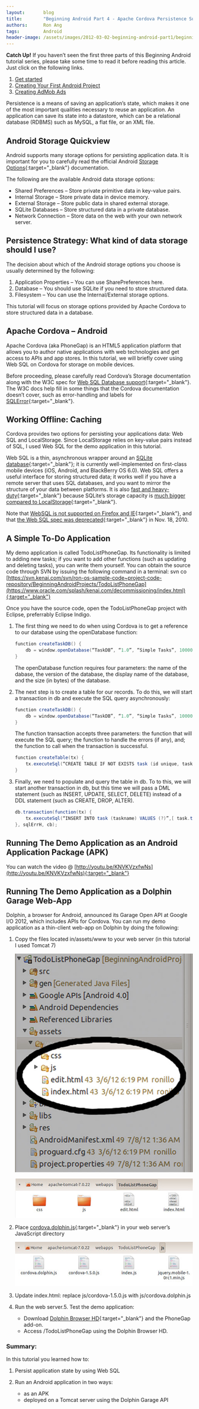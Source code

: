 ```yaml
---
layout:       blog
title:        "Beginning Android Part 4 - Apache Cordova Persistence Support"
authors:      Ron Ang
tags:         Android
header-image: /assets/images/2012-03-02-beginning-android-part1/beginning-android-part1.jpg
---
```

**Catch Up!**
If you haven’t seen the first three parts of this Beginning Android tutorial series, please take some time to read it before reading this article. Just click on the following links.

1. [Get started](/blogs/2012/03/beginning-android-part1)
2. [Creating Your First Android Project](/blogs/2012/04/beginning-android-part2)
3. [Creating AdMob Ads](/blogs/2012/05/beginning-android-part3)

Persistence is a means of saving an application’s state, which makes it one of the most important qualities necessary to reuse an application. An application can save its state into a datastore, which can be a relational database (RDBMS) such as MySQL, a flat file, or an XML file.

## Android Storage Quickview

Android supports many storage options for persisting application data. It is important for you to carefully read the official Android [Storage Options](https://developer.android.com/training/data-storage){:target="_blank"} documentation.

The following are the available Android data storage options:

- Shared Preferences – Store private primitive data in key-value pairs.
- Internal Storage – Store private data in device memory.
- External Storage – Store public data in shared external storage.
- SQLite Databases – Store structured data in a private database.
- Network Connection – Store data on the web with your own network server.

## Persistence Strategy: What kind of data storage should I use?

The decision about which of the Android storage options you choose is usually determined by the following:

1. Application Properties – You can use SharePreferences here.
2. Database – You should use SQLite if you need to store structured data.
3. Filesystem – You can use the Internal/External storage options.

This tutorial will focus on storage options provided by Apache Cordova to store structured data in a database.

## Apache Cordova – Android

Apache Cordova (aka PhoneGap) is an HTML5 application platform that allows you to author native applications with web technologies and get access to APIs and app stores. In this tutorial, we will briefly cover using Web SQL on Cordova for storage on mobile devices.

Before proceeding, please carefully read Cordova’s Storage documentation along with the W3C spec for [Web SQL Database support](https://dev.w3.org/html5/webdatabase/){:target="_blank"}. The W3C docs help fill in some things that the Cordova documentation doesn’t cover, such as error-handling and labels for [SQLError](https://dev.w3.org/html5/webdatabase/#sqlerror){:target="_blank"}.

## Working Offline: Caching

Cordova provides two options for persisting your applications data: Web SQL and LocalStorage. Since LocalStorage relies on key-value pairs instead of SQL, I used Web SQL for the demo application in this tutorial.

Web SQL is a thin, asynchronous wrapper around an [SQLite database](https://www.sqlite.org/index.html){:target="_blank"}; it is currently well-implemented on first-class mobile devices (iOS, Android, and BlackBerry OS 6.0). Web SQL offers a useful interface for storing structured data; it works well if you have a remote server that uses SQL databases, and you want to mirror the structure of your data between platforms. It is also [fast and heavy-duty](https://www.sqlite.org/whentouse.html){:target="_blank"} because SQLite’s storage capacity is [much bigger compared to LocalStorage](https://stackoverflow.com/questions/2989284/what-is-the-max-size-of-localstorage-values){:target="_blank"}.

Note that [WebSQL is not supported on Firefox and IE](https://www.html5rocks.com/en/features/storage){:target="_blank"}, and that [the Web SQL spec was deprecated](http://www.webscannotes.com/home.php){:target="_blank"} in Nov. 18, 2010.

## A Simple To-Do Application

My demo application is called TodoListPhoneGap. Its functionality is limited to adding new tasks; if you want to add other functions (such as updating and deleting tasks), you can write them yourself. You can obtain the source code through SVN by issuing the following command in a terminal:
svn co [https://svn.kenai.com/svn/ron-os-sample-code~project-code-repository/BeginningAndroidProjects/TodoListPhoneGap](https://www.oracle.com/splash/kenai.com/decommissioning/index.html){:target="_blank"}


Once you have the source code, open the TodoListPhoneGap project with Eclipse, preferrably Eclipse Indigo.

1. The first thing we need to do when using Cordova is to get a reference to our database using the openDatabase function:

    ```java
    function createTaskDB() {
        db = window.openDatabase(“TaskDB”, “1.0”, “Simple Tasks”, 1000000);
    }
    ```
    The openDatabase function requires four parameters: the name of the dabase, the version of the database, the display name of the database, and the size (in bytes) of the database.
2. The next step is to create a table for our records. To do this, we will start a transaction in db and execute the SQL query asynchronously:

    ```java
    function createTaskDB() {
        db = window.openDatabase(“TaskDB”, “1.0”, “Simple Tasks”, 1000000);
    }
    ```

    The function transaction accepts three parameters: the function that will execute the SQL query; the function to handle the errors (if any), and; the function to call when the transaction is successful.

    ```java
    function createTable(tx) {
        tx.executeSql(“CREATE TABLE IF NOT EXISTS task (id unique, taskname)”);
    }
    ```
3. Finally, we need to populate and query the table in db. To to this, we will start another transaction in db, but this time we will pass a DML statement (such as INSERT, UPDATE, SELECT, DELETE) instead of a DDL statement (such as CREATE, DROP, ALTER).

    ```java
    db.transaction(function(tx) {
        tx.executeSql(“INSERT INTO task (taskname) VALUES (?)”,[ task.taskname ]);
    }, sqlErrH, cb);
    ```

## Running The Demo Application as an Android Application Package (APK)

You can watch the video @ [http://youtu.be/KNVKVzxfwNs](http://youtu.be/KNVKVzxfwNs){:target="_blank"}

## Running The Demo Application as a Dolphin Garage Web-App

Dolphin, a browser for Android, announced its Garage Open API at Google I/O 2012, which includes APIs for Cordova. You can run my demo application as a thin-client web-app on Dolphin by doing the following:

1. Copy the files located in/assets/www to your web server (in this tutorial I used Tomcat 7)

    ![Running the Demo Application Step 1 - Image 1](/assets/images/2012-08-15-beginning-android-part4-apache-cordova-persistence-support/image-1.jpg "Running the Demo Application Step 1 - Image 1")

    ![Running the Demo Application Step 1 - Image 2](/assets/images/2012-08-15-beginning-android-part4-apache-cordova-persistence-support/image2.jpg "Running the Demo Application Step 1 - Image 2")
2. Place [cordova.dolphin.js](http://dolphin-apk.s3.amazonaws.com/Garage/cordova.dolphin.js){:target="_blank"} in your web server’s JavaScript directory

    ![Running the Demo Application Step 2](/assets/images/2012-08-15-beginning-android-part4-apache-cordova-persistence-support/image3.jpg "Running the Demo Application Step 2")
3. Update index.html: replace js/cordova-1.5.0.js with js/cordova.dolphin.js
4. Run the web server.5. Test the demo application:
    - Download [Dolphin Browser HD](https://play.google.com/store/apps/details?id=mobi.mgeek.TunnyBrowser){:target="_blank"} and the PhoneGap add-on.
    - Access <your webserver>/TodoListPhoneGap using the Dolphin Browser HD.

### Summary:
In this tutorial you learned how to:

1. Persist application state by using Web SQL
2. Run an Android application in two ways:

    - as an APK
    - deployed on a Tomcat server using the Dolphin Garage API
